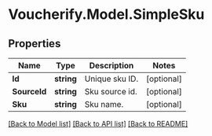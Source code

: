 # Voucherify.Model.SimpleSku

## Properties

Name | Type | Description | Notes
------------ | ------------- | ------------- | -------------
**Id** | **string** | Unique sku ID. | [optional] 
**SourceId** | **string** | Sku source id. | [optional] 
**Sku** | **string** | Sku name. | [optional] 

[[Back to Model list]](../README.md#documentation-for-models) [[Back to API list]](../README.md#documentation-for-api-endpoints) [[Back to README]](../README.md)

